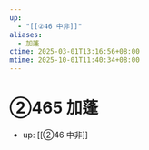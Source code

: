 ```yaml
---
up:
  - "[[②46 中非]]"
aliases:
  - 加蓬
ctime: 2025-03-01T13:16:56+08:00
mtime: 2025-10-01T11:40:34+08:00
---
```


# ②465 加蓬

- up: [[②46 中非]]
